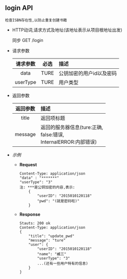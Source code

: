## login API

    检查ISBN存在性,以防止重复创建书籍

- HTTP动词,请求方式及地址(该地址表示从项目根地址出发)
 
    同步 GET /login

- 请求参数
 
    |请求参数|必选|描述|
    |:-------:|:---:|:-----|
    |data|TURE|公钥加密的用户id以及密码|
    |userType|TURE|用户类型|

- 返回参数
 
    |返回参数|描述|
    |:-------:|:-----|
    |title|返回项标题|
    |message|返回的服务器信息(ture:正确,<br>false:错误,<br>InternalERROR:内部错误)|

- *示例*
    - **Request**
        ~~~
        Content-Type: application/json
        "data" : "*******"
        "userType": "3"
        注: ***是公钥加密的内容,表示:
            {
                "userID": "2015010120118"
                "pwd": "(就是密码啦)"
            }
        ~~~
    - **Response**
        ~~~
        Stauts: 200 ok
        Content-Type: application/json
        {
            "title": "update_pwd"
            "message": "ture"
            "user": {
                "userID": "2015010120118"
                "name": "臧三"
                "userType": "3"
                ...(还有一些用户特有的信息)
            }
        }
        ~~~